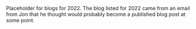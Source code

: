 Placeholder for blogs for 2022.
The blog listed for 2022 came from an email from Jon that he thought would probably become a published blog post at some point.